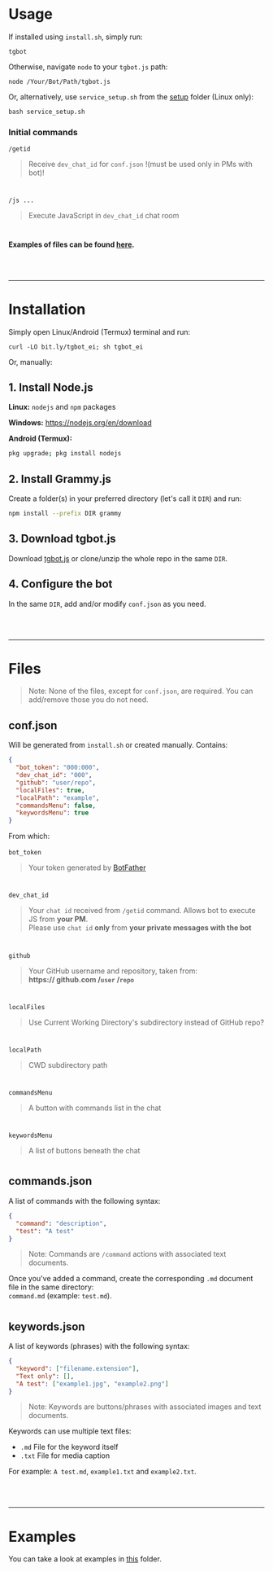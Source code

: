 # Usage
If installed using `install.sh`, simply run:
```
tgbot
```
Otherwise, navigate `node` to your `tgbot.js` path:
```
node /Your/Bot/Path/tgbot.js
```
Or, alternatively, use `service_setup.sh` from the [setup](https://github.com/reineimi/tgbot/tree/main/setup) folder (Linux only):
```
bash service_setup.sh
```

### Initial commands
`/getid`
> Receive `dev_chat_id` for `conf.json` !(must be used only in PMs with bot)!
#
`/js ...`
> Execute JavaScript in `dev_chat_id` chat room
#
**Examples of files can be found [here](https://github.com/reineimi/tgbot/tree/main/example).**

<br><br><hr>

# Installation
Simply open Linux/Android (Termux) terminal and run:
```
curl -LO bit.ly/tgbot_ei; sh tgbot_ei
```
Or, manually:
## 1. Install Node.js
**Linux:** `nodejs` and `npm` packages

**Windows:** https://nodejs.org/en/download

**Android (Termux):**
```sh
pkg upgrade; pkg install nodejs
```

## 2. Install Grammy.js
Create a folder(s) in your preferred directory (let's call it `DIR`) and run:
```sh
npm install --prefix DIR grammy
```

## 3. Download tgbot.js
Download [tgbot.js](https://github.com/reineimi/tgbot/blob/main/tgbot.js) or clone/unzip the whole repo in the same `DIR`.

## 4. Configure the bot
In the same `DIR`, add and/or modify `conf.json` as you need.

<br><br><hr>

# Files
> Note: None of the files, except for `conf.json`, are required. You can add/remove those you do not need.

## conf.json
Will be generated from `install.sh` or created manually. Contains:
```json
{
  "bot_token": "000:000",
  "dev_chat_id": "000",
  "github": "user/repo",
  "localFiles": true,
  "localPath": "example",
  "commandsMenu": false,
  "keywordsMenu": true
}
```
From which:<br><br>
`bot_token`
> Your token generated by [BotFather](https://t.me/botfather)
#
`dev_chat_id`
> Your `chat id` received from `/getid` command. Allows bot to execute JS from **your PM**.<br>
> Please use `chat id` **only** from **your private messages with the bot**
#
`github`
> Your GitHub username and repository, taken from:<br>
> **https:// github.com /`user` /`repo`**
#
`localFiles`
> Use Current Working Directory's subdirectory instead of GitHub repo?
#
`localPath`
> CWD subdirectory path
#
`commandsMenu`
> A button with commands list in the chat
#
`keywordsMenu`
> A list of buttons beneath the chat

#
## commands.json
A list of commands with the following syntax:
```json
{
  "command": "description",
  "test": "A test"
}
```
> Note: Commands are `/command` actions with associated text documents.

Once you've added a command, create the corresponding `.md` document file in the same directory:<br>
`command.md` (example: `test.md`).

#
## keywords.json
A list of keywords (phrases) with the following syntax:
```json
{
  "keyword": ["filename.extension"],
  "Text only": [],
  "A test": ["example1.jpg", "example2.png"]
}
```
> Note: Keywords are buttons/phrases with associated images and text documents.

Keywords can use multiple text files:
- `.md` File for the keyword itself
- `.txt` File for media caption

For example: `A test.md`, `example1.txt` and `example2.txt`.

<br><br><hr>

# Examples
You can take a look at examples in [this](https://github.com/reineimi/tgbot/tree/main/example) folder.
